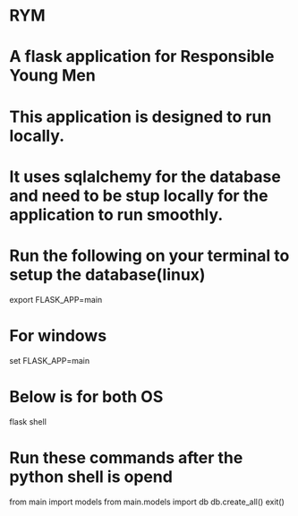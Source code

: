 # RYM
# A flask application for Responsible Young Men

# This application is designed to run locally.
# It uses sqlalchemy for the database and need to be stup locally for the application to run smoothly.
# Run the following on your terminal to setup the database(linux)
export FLASK_APP=main

# For windows
set FLASK_APP=main

# Below is for both OS

flask shell

# Run these commands after the python shell is opend

from main import models 
from main.models import db
db.create_all()
exit()
